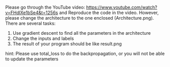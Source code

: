Please go through the YouTube video: https://www.youtube.com/watch?v=FHdlXe1bSe4&t=1256s
and Reproduce the code in the video. 
However, please change the architecture to the one enclosed (Architecture.png).
There are several tasks:
1. Use gradient descent to find all the parameters in the architecture
2. Change the inputs and labels
3. The result of your program should be like result.png

hint: Please use total_loss to do the backpropagation, or you will not be able to update the parameters
